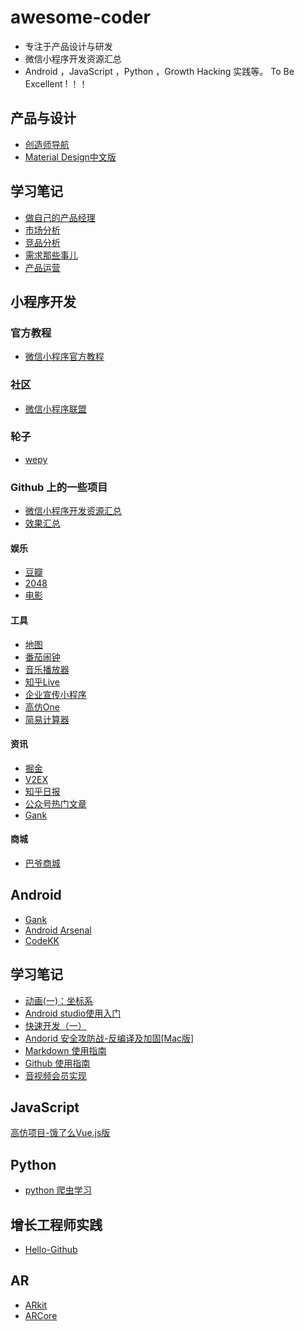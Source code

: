 # awesome-coder

- 专注于产品设计与研发
- 微信小程序开发资源汇总
- Android ，JavaScript ，Python ，Growth Hacking 实践等。
To Be Excellent ! ！！


## 产品与设计

- [创造师导航](http://chuangzaoshi.com/)
- [Material Design中文版](https://www.mdui.org/design/)

## 学习笔记

- [做自己的产品经理](http://www.jianshu.com/p/26228262e1ae)
- [市场分析](http://www.jianshu.com/p/7f95f6c68533)
- [竞品分析](http://www.jianshu.com/p/187f5e361f07)
- [需求那些事儿](http://www.jianshu.com/p/05d9018f2d27)
- [产品运营](http://www.jianshu.com/p/351d5999fcce)



## 小程序开发

### 官方教程


- [微信小程序官方教程](https://mp.weixin.qq.com/debug/wxadoc/dev/index.html
)

### 社区

- [微信小程序联盟](http://www.wxapp-union.com/)

### 轮子

- [wepy](https://github.com/wepyjs/wepy)


### Github 上的一些项目

- [微信小程序开发资源汇总](https://github.com/justjavac/awesome-wechat-weapp)
- [效果汇总](http://javascript.ctolib.com/categories/javascript-wechat-weapp.html)


#### 娱乐


- [豆瓣](https://github.com/zce/weapp-demo)
- [2048](https://github.com/natee/wxapp-2048)
- [电影](https://github.com/wangmingjob/weapp-weipiao)


#### 工具

- [地图](https://github.com/giscafer/wechat-weapp-mapdemo)
- [番茄闹钟](https://github.com/kraaas/timer)
- [音乐播放器](https://github.com/eyasliu/wechat-app-music)
- [知乎Live](https://github.com/dongweiming/weapp-zhihulive)
- [企业宣传小程序](https://github.com/yaoshanliang/weapp-ssha)
- [高仿One](https://github.com/ahonn/weapp-one)
- [简易计算器](https://github.com/dunizb/wxapp-sCalc)

#### 资讯

- [掘金](https://github.com/hilongjw/weapp-gold)
- [V2EX](https://github.com/jectychen/wechat-v2ex)
- [知乎日报](https://github.com/myronliu347/wechat-app-zhihudaily)
- [公众号热门文章](https://github.com/hijiangtao/weapp-newsapp)
- [Gank](https://github.com/lypeer/wechat-weapp-gank)

#### 商城

- [巴爷商城](https://github.com/bayetech/wechat_mall_applet)


## Android

- [Gank](http://gank.io/)
- [Android Arsenal](https://android-arsenal.com/)
- [CodeKK](http://p.codekk.com/)




## 学习笔记

- [动画(一)：坐标系](http://www.jianshu.com/p/5ccbc2528f53)
- [Android studio使用入门](http://www.jianshu.com/p/4e5cfc1a1cfc)
- [快速开发（一）](http://www.jianshu.com/p/716b54c4a9c3)
- [Andorid 安全攻防战-反编译及加固[Mac版]](http://www.jianshu.com/p/a26fa25a93ea)
- [Markdown 使用指南](http://www.jianshu.com/p/a4934a23111b)
- [Github 使用指南](http://www.jianshu.com/p/0ccfce10cdf9)
- [音视频会员实现](http://www.jianshu.com/p/557f61fdb8db)


## JavaScript

[高仿项目-饿了么Vue.js版](https://github.com/bailicangdu/vue2-elm)



## Python

- [python 爬虫学习](https://github.com/lining0806/PythonSpiderNotes)



## 增长工程师实践

- [Hello-Github](https://github.com/521xueweihan/HelloGitHub)

## AR
- [ARkit](https://developer.apple.com/arkit/)
- [ARCore](https://github.com/google-ar/arcore-android-sdk)







